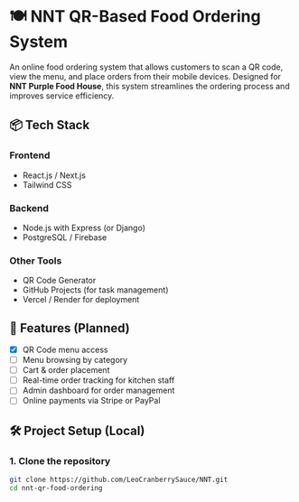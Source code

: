 # 🍽️ NNT QR-Based Food Ordering System

An online food ordering system that allows customers to scan a QR code, view the menu, and place orders from their mobile devices. Designed for **NNT Purple Food House**, this system streamlines the ordering process and improves service efficiency.

## 📦 Tech Stack

### Frontend
- React.js / Next.js
- Tailwind CSS

### Backend
- Node.js with Express (or Django)
- PostgreSQL / Firebase

### Other Tools
- QR Code Generator
- GitHub Projects (for task management)
- Vercel / Render for deployment

## 🚀 Features (Planned)

- [x] QR Code menu access
- [ ] Menu browsing by category
- [ ] Cart & order placement
- [ ] Real-time order tracking for kitchen staff
- [ ] Admin dashboard for order management
- [ ] Online payments via Stripe or PayPal

## 🛠️ Project Setup (Local)

### 1. Clone the repository
```bash
git clone https://github.com/LeoCranberrySauce/NNT.git
cd nnt-qr-food-ordering
